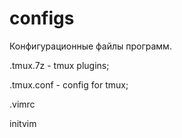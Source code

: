 # configs

Конфигурационные файлы программ.

.tmux.7z - tmux plugins;

.tmux.conf - config for tmux;

.vimrc

initvim

